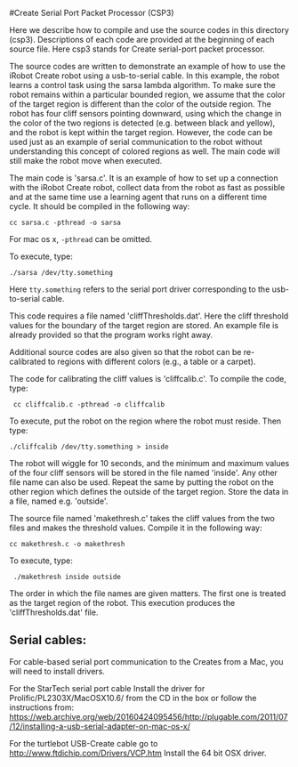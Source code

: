 #Create Serial Port Packet Processor (CSP3)


Here we describe how to compile and use the source codes in this directory (csp3).
Descriptions of each code are provided at the beginning of each source file. 
Here csp3 stands for Create serial-port packet processor.

The source codes are written to demonstrate an example of how to use the iRobot 
Create robot using a usb-to-serial cable. In this example, the robot learns a 
control task using the sarsa lambda algorithm. To make sure the robot remains 
within a particular bounded region, we assume that the color of the target 
region is different than the color of the outside region. The robot has four 
cliff sensors pointing downward, using which the change in the color of the two
regions is detected (e.g. between black and yellow), and the robot is kept within 
the target region. However, the code can be used just as an example of serial 
communication to the robot without understanding this concept of colored regions
as well. The main code will still make the robot move when executed.

The main code is 'sarsa.c'. It is an example of how to set up a connection with 
the iRobot Create robot, collect data from the robot as fast as possible and at 
the same time use a learning agent that runs on a different time cycle. It should 
be compiled in the following way:

``` cc sarsa.c -pthread -o sarsa ```

For mac os x, ```-pthread``` can be omitted.

To execute, type:

``` ./sarsa /dev/tty.something  ```

Here ```tty.something``` refers to the serial port driver corresponding to the 
usb-to-serial cable.

This code requires a file named 'cliffThresholds.dat'. Here the cliff threshold 
values for the boundary of the target region are stored. An example file is 
already provided so that the program works right away.

Additional source codes are also given so that the robot can be re-calibrated to 
regions with different colors (e.g., a table or a carpet).

The code for calibrating the cliff values is 'cliffcalib.c'. 
To compile the code, type:

``` cc cliffcalib.c -pthread -o cliffcalib```

To execute, put the robot on the region where the robot must reside. Then type:

```./cliffcalib /dev/tty.something > inside```

The robot will wiggle for 10 seconds, and the minimum and maximum values of the 
four cliff sensors will be stored in the file named 'inside'. Any other file name 
can also be used. Repeat the same by putting the robot on the other region which 
defines the outside of the target region. Store the data in a file, named e.g. 
'outside'.

The source file named 'makethresh.c' takes the cliff values from the two files 
and makes the threshold values. Compile it in the following way:

``` cc makethresh.c -o makethresh ```

To execute, type:

``` ./makethresh inside outside```

The order in which the file names are given matters. The first one is treated as 
the target region of the robot. This execution produces the 'cliffThresholds.dat' 
file.
 
Serial cables:
--------------
For cable-based serial port communication to the Creates from a Mac, you will need to
install drivers.
		
For the StarTech serial port cable Install the driver for Prolific/PL2303X/MacOSX10.6/ 
from the CD in the box or follow the instructions from:
https://web.archive.org/web/20160424095456/http://plugable.com/2011/07/12/installing-a-usb-serial-adapter-on-mac-os-x/

For the turtlebot USB-Create cable go to 
http://www.ftdichip.com/Drivers/VCP.htm
Install the 64 bit OSX driver.

